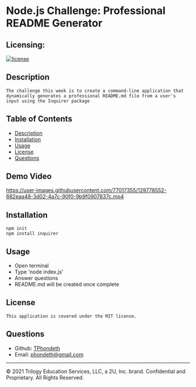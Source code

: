 
  # Node.js Challenge: Professional README Generator

  ## Licensing:
  [![license](https://img.shields.io/badge/license-mit-brightgreen)](https://shields.io)

  ## Description
    The challenge this week is to create a command-line application that dynamically generates a professional README.md file from a user's input using the Inquirer package

  ## Table of Contents
  - [Description](#description)
  - [Installation](#installation)
  - [Usage](#usage)
  - [License](#license)
  - [Questions](#questions)

  ## Demo Video
  

https://user-images.githubusercontent.com/77017355/129778552-682eaa48-3d02-4a7c-90f0-9b9f0907837c.mp4


   
  ## Installation
    npm init
    npm install inquirer

  ## Usage 
  - Open terminal
  - Type 'node index.js'
  - Answer questions
  - README.md will be created once complete

  ## License
    This application is covered under the MIT license.

  ## Questions
  - Github: [TPhondeth](https://github.com/TPhondeth)
  - Email: phondeth@gmail.com
----
© 2021 Trilogy Education Services, LLC, a 2U, Inc. brand. Confidential and Proprietary. All Rights Reserved.

